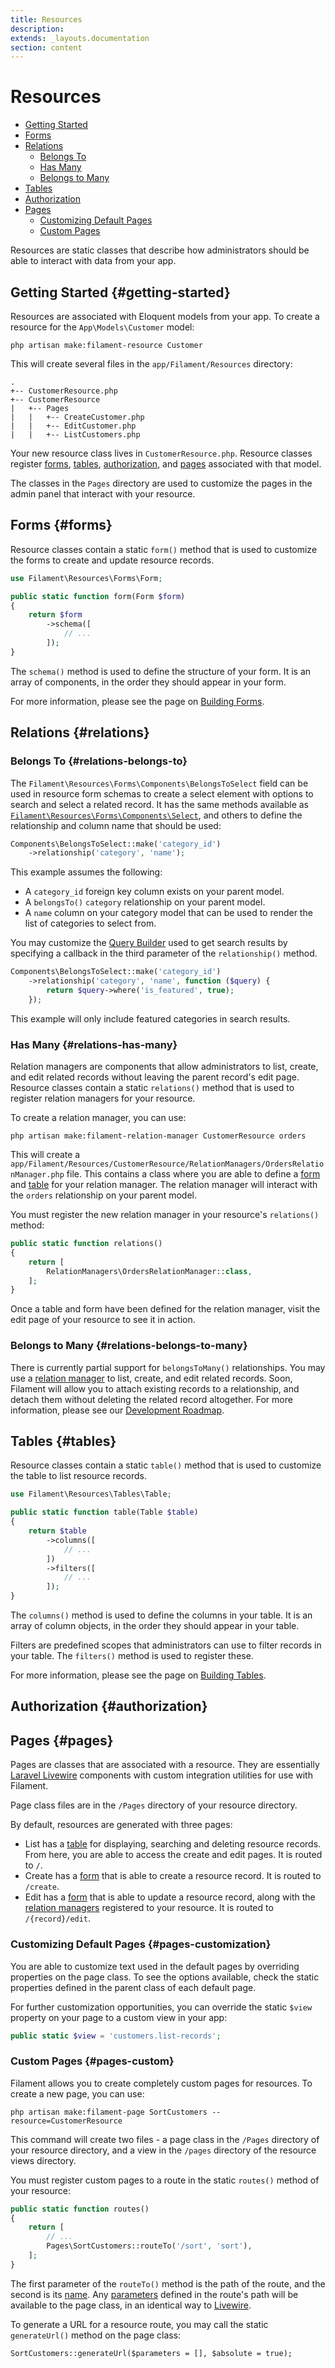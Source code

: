 ```yaml
---
title: Resources
description:
extends: _layouts.documentation
section: content
---
```


# Resources

- [Getting Started](#getting-started)
- [Forms](#forms)
- [Relations](#relations)
  - [Belongs To](#relations-belongs-to)
  - [Has Many](#relations-has-many)
  - [Belongs to Many](#relations-belongs-to-many)
- [Tables](#tables)
- [Authorization](#authorization)
- [Pages](#pages)
  - [Customizing Default Pages](#pages-customization)
  - [Custom Pages](#pages-custom)

Resources are static classes that describe how administrators should be able to interact with data from your app.

## Getting Started {#getting-started}

Resources are associated with Eloquent models from your app. To create a resource for the `App\Models\Customer` model:
```
php artisan make:filament-resource Customer
```
This will create several files in the `app/Filament/Resources` directory:
```
.
+-- CustomerResource.php
+-- CustomerResource
|   +-- Pages
|   |   +-- CreateCustomer.php
|   |   +-- EditCustomer.php
|   |   +-- ListCustomers.php
```

Your new resource class lives in `CustomerResource.php`. Resource classes register [forms](#forms), [tables](#tables), [authorization](#authorization), and [pages](#pages) associated with that model.

The classes in the `Pages` directory are used to customize the pages in the admin panel that interact with your resource.

## Forms {#forms}

Resource classes contain a static `form()` method that is used to customize the forms to create and update resource records.

```php
use Filament\Resources\Forms\Form;

public static function form(Form $form)
{
    return $form
        ->schema([
            // ...
        ]);
}
```

The `schema()` method is used to define the structure of your form. It is an array of components, in the order they should appear in your form.

For more information, please see the page on [Building Forms](/docs/forms).

## Relations {#relations}

### Belongs To {#relations-belongs-to}

The `Filament\Resources\Forms\Components\BelongsToSelect` field can be used in resource form schemas to create a select element with options to search and select a related record. It has the same methods available as [`Filament\Resources\Forms\Components\Select`](/docs/forms#fields-select), and others to define the relationship and column name that should be used:

```php
Components\BelongsToSelect::make('category_id')
    ->relationship('category', 'name');
```

This example assumes the following:
- A `category_id` foreign key column exists on your parent model.
- A `belongsTo()` `category` relationship on your parent model.
- A `name` column on your category model that can be used to render the list of categories to select from.

You may customize the [Query Builder](https://laravel.com/docs/queries) used to get search results by specifying a callback in the third parameter of the `relationship()` method.

```php
Components\BelongsToSelect::make('category_id')
    ->relationship('category', 'name', function ($query) {
        return $query->where('is_featured', true);
    });
```
This example will only include featured categories in search results.

### Has Many {#relations-has-many}

Relation managers are components that allow administrators to list, create, and edit related records without leaving the parent record's edit page. Resource classes contain a static `relations()` method that is used to register relation managers for your resource.

To create a relation manager, you can use:
```
php artisan make:filament-relation-manager CustomerResource orders
```
This will create a `app/Filament/Resources/CustomerResource/RelationManagers/OrdersRelationManager.php` file. This contains a class where you are able to define a [form](/docs/forms) and [table](/docs/tables) for your relation manager. The relation manager will interact with the `orders` relationship on your parent model.

You must register the new relation manager in your resource's `relations()` method:
```php
public static function relations()
{
    return [
        RelationManagers\OrdersRelationManager::class,
    ];
}
```

Once a table and form have been defined for the relation manager, visit the edit page of your resource to see it in action.

### Belongs to Many {#relations-belongs-to-many}

There is currently partial support for `belongsToMany()` relationships. You may use a [relation manager](#relations-has-many) to list, create, and edit related records. Soon, Filament will allow you to attach existing records to a relationship, and detach them without deleting the related record altogether. For more information, please see our [Development Roadmap](/docs/roadmap).

## Tables {#tables}

Resource classes contain a static `table()` method that is used to customize the table to list resource records.

```php
use Filament\Resources\Tables\Table;

public static function table(Table $table)
{
    return $table
        ->columns([
            // ...
        ])
        ->filters([
            // ...
        ]);
}
```

The `columns()` method is used to define the columns in your table. It is an array of column objects, in the order they should appear in your table.

Filters are predefined scopes that administrators can use to filter records in your table. The `filters()` method is used to register these.

For more information, please see the page on [Building Tables](/docs/tables).

## Authorization {#authorization}

## Pages {#pages}

Pages are classes that are associated with a resource. They are essentially [Laravel Livewire](https://laravel-livewire.com) components with custom integration utilities for use with Filament.

Page class files are in the `/Pages` directory of your resource directory.

By default, resources are generated with three pages:
- List has a [table](#tables) for displaying, searching and deleting resource records. From here, you are able to access the create and edit pages. It is routed to `/`.
- Create has a [form](#forms) that is able to create a resource record. It is routed to `/create`.
- Edit has a [form](#forms) that is able to update a resource record, along with the [relation managers](#relations-has-many) registered to your resource. It is routed to `/{record}/edit`.

### Customizing Default Pages {#pages-customization}

You are able to customize text used in the default pages by overriding properties on the page class. To see the options available, check the static properties defined in the parent class of each default page.

For further customization opportunities, you can override the static `$view` property on your page to a custom view in your app:
```php
public static $view = 'customers.list-records';
```

### Custom Pages {#pages-custom}

Filament allows you to create completely custom pages for resources. To create a new page, you can use:
```
php artisan make:filament-page SortCustomers --resource=CustomerResource
```
This command will create two files - a page class in the `/Pages` directory of your resource directory, and a view in the `/pages` directory of the resource views directory.

You must register custom pages to a route in the static `routes()` method of your resource:
```php
public static function routes()
{
    return [
        // ...
        Pages\SortCustomers::routeTo('/sort', 'sort'),
    ];
}
```
The first parameter of the `routeTo()` method is the path of the route, and the second is its [name](https://laravel.com/docs/routing#named-routes). Any [parameters](https://laravel.com/docs/routing#route-parameters) defined in the route's path will be available to the page class, in an identical way to [Livewire](https://laravel-livewire.com/docs/rendering-components#route-params).

To generate a URL for a resource route, you may call the static `generateUrl()` method on the page class:
```
SortCustomers::generateUrl($parameters = [], $absolute = true);
```